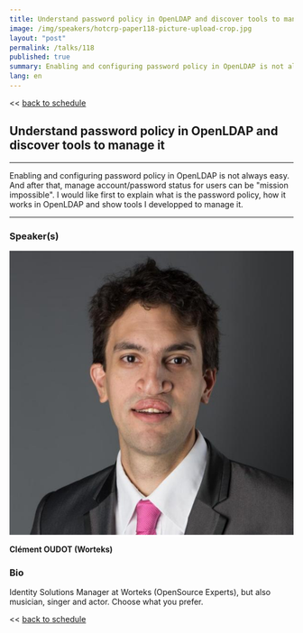 ```yaml
---
title: Understand password policy in OpenLDAP and discover tools to manage it
image: /img/speakers/hotcrp-paper118-picture-upload-crop.jpg
layout: "post"
permalink: /talks/118
published: true
summary: Enabling and configuring password policy in OpenLDAP is not always easy. And after that, manage a…
lang: en
---
```

<< [back to schedule](/schedule/)

## Understand password policy in OpenLDAP and discover tools to manage it
---


Enabling and configuring password policy in OpenLDAP is not always easy. And after that, manage account/password status for users can be "mission impossible". I would like first to explain what is the password policy, how it works in OpenLDAP and show tools I developped to manage it.

---
### Speaker(s)
![speaker](/img/speakers/hotcrp-paper118-picture-upload.jpg)

**Clément OUDOT (Worteks)**

### Bio
Identity Solutions Manager at Worteks (OpenSource Experts), but also musician, singer and actor. Choose what you prefer.

<< [back to schedule](/schedule/)
